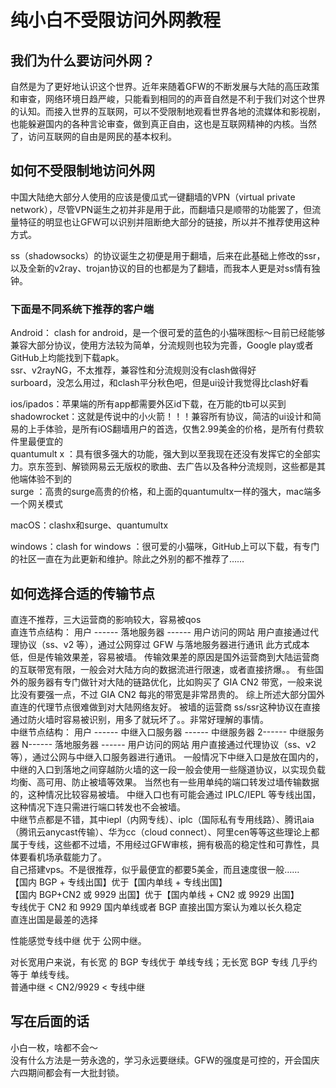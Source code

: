 # 纯小白不受限访问外网教程

## 我们为什么要访问外网？
自然是为了更好地认识这个世界。近年来随着GFW的不断发展与大陆的高压政策和审查，网络环境日趋严峻，只能看到相同的的声音自然是不利于我们对这个世界的认知。而接入世界的互联网，可以不受限制地观看世界各地的流媒体和影视剧，也能躲避国内的各种言论审查，做到真正自由，这也是互联网精神的内核。当然了，访问互联网的自由是网民的基本权利。

## 如何不受限制地访问外网
中国大陆绝大部分人使用的应该是傻瓜式一键翻墙的VPN（virtual private network），尽管VPN诞生之初并非是用于此，而翻墙只是顺带的功能罢了，但流量特征的明显也让GFW可以识别并阻断绝大部分的链接，所以并不推荐使用这种方式。

ss（shadowsocks）的协议诞生之初便是用于翻墙，后来在此基础上修改的ssr，以及全新的v2ray、trojan协议的目的也都是为了翻墙，而我本人更是对ss情有独钟。

### 下面是不同系统下推荐的客户端  
Android： clash for android，是一个很可爱的蓝色的小猫咪图标～目前已经能够兼容大部分协议，使用方法较为简单，分流规则也较为完善，Google play或者GitHub上均能找到下载apk。  
ssr、v2rayNG，不太推荐，兼容性和分流规则没有clash做得好   
surboard，没怎么用过，和clash平分秋色吧，但是ui设计我觉得比clash好看  

ios/ipados：苹果端的所有app都需要外区id下载，在万能的tb可以买到   
shadowrocket：这就是传说中的小火箭！！！兼容所有协议，简洁的ui设计和简易的上手体验，是所有iOS翻墙用户的首选，仅售2.99美金的价格，是所有付费软件里最便宜的  
quantumult x ：具有很多强大的功能，强大到以至我现在还没有发挥它的全部实力。京东签到、解锁网易云无版权的歌曲、去广告以及各种分流规则，这些都是其他端体验不到的  
surge ：高贵的surge高贵的价格，和上面的quantumultx一样的强大，mac端多一个网关模式   

macOS：clashx和surge、quantumultx  

windows：clash for windows ：很可爱的小猫咪，GitHub上可以下载，有专门的社区一直在为此更新和维护。除此之外别的都不推荐了……

## 如何选择合适的传输节点
直连不推荐，三大运营商的影响较大，容易被qos   
直连节点结构：
用户 ------ 落地服务器 ------ 用户访问的网站
用户直接通过代理协议（ss、v2 等），通过公网穿过 GFW 与落地服务器进行通讯
此方式成本低，但是传输效果差，容易被墙。
传输效果差的原因是国外运营商到大陆运营商的互联带宽有限，一般会对大陆方向的数据流进行限速，或者直接挤爆。。
有些国外的服务器有专门做针对大陆的链路优化，比如购买了 GIA CN2 带宽，一般来说比没有要强一点，不过 GIA CN2 每兆的带宽是非常昂贵的。
综上所述大部分国外直连的代理节点很难做到对大陆网络友好。
被墙的运营商 ss/ssr这种协议在直接通过防火墙时容易被识别，用多了就玩坏了。。非常好理解的事情。  
中继节点结构：
用户 ------ 中继入口服务器 ------ 中继服务器 2------ 中继服务器 N------ 落地服务器 ------ 用户访问的网站
用户直接通过代理协议（ss、v2 等），通过公网与中继入口服务器进行通讯。
一般情况下中继入口是放在国内的，中继的入口到落地之间穿越防火墙的这一段一般会使用一些隧道协议，以实现负载均衡、高可用、防止被墙等效果。
当然也有一些用单纯的端口转发过墙传输数据的，这种情况比较容易被墙。
中继入口也有可能会通过 IPLC/IEPL 等专线出国，这种情况下连只需进行端口转发也不会被墙。  
中继节点都是不错，其中iepl（内网专线）、iplc（国际私有专用线路）、腾讯aia（腾讯云anycast传输）、华为cc（cloud connect）、阿里cen等等这些理论上都属于专线，这些都不过墙，不用经过GFW审核，拥有极高的稳定性和可靠性，具体要看机场承载能力了。  
自己搭建vps。不是很推荐，似乎最便宜的都要5美金，而且速度很一般……   
【国内 BGP + 专线出国】优于【国内单线 + 专线出国】  
【国内 BGP+CN2 或 9929 出国】优于【国内单线 + CN2 或 9929 出国】  
专线优于 CN2 和 9929 
国内单线或者 BGP 直接出国方案认为难以长久稳定  
直连出国是最差的选择  

性能感觉专线中继 优于 公网中继。

对长宽用户来说，有长宽 的 BGP 专线优于 单线专线；无长宽 BGP 专线 几乎约等于 单线专线。  
普通中继 < CN2/9929 < 专线中继

## 写在后面的话
小白一枚，啥都不会～  
没有什么方法是一劳永逸的，学习永远要继续。GFW的强度是可控的，开会国庆六四期间都会有一大批封锁。
